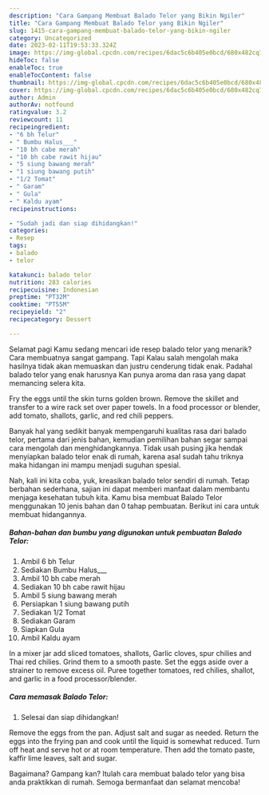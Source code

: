 ```yaml
---
description: "Cara Gampang Membuat Balado Telor yang Bikin Ngiler"
title: "Cara Gampang Membuat Balado Telor yang Bikin Ngiler"
slug: 1415-cara-gampang-membuat-balado-telor-yang-bikin-ngiler
category: Uncategorized
date: 2023-02-11T19:53:33.324Z
image: https://img-global.cpcdn.com/recipes/6dac5c6b405e0bcd/680x482cq70/balado-telor-foto-resep-utama.jpg
hideToc: false
enableToc: true
enableTocContent: false
thumbnail: https://img-global.cpcdn.com/recipes/6dac5c6b405e0bcd/680x482cq70/balado-telor-foto-resep-utama.jpg
cover: https://img-global.cpcdn.com/recipes/6dac5c6b405e0bcd/680x482cq70/balado-telor-foto-resep-utama.jpg
author: Admin
authorAv: notfound
ratingvalue: 3.2
reviewcount: 11
recipeingredient:
- "6 bh Telur"
- " Bumbu Halus___"
- "10 bh cabe merah"
- "10 bh cabe rawit hijau"
- "5 siung bawang merah"
- "1 siung bawang putih"
- "1/2 Tomat"
- " Garam"
- " Gula"
- " Kaldu ayam"
recipeinstructions:

- "Sudah jadi dan siap dihidangkan!"
categories:
- Resep
tags:
- balado
- telor

katakunci: balado telor 
nutrition: 283 calories
recipecuisine: Indonesian
preptime: "PT32M"
cooktime: "PT55M"
recipeyield: "2"
recipecategory: Dessert

---
```



Selamat pagi Kamu sedang mencari ide resep balado telor yang menarik? Cara membuatnya sangat gampang. Tapi Kalau salah mengolah maka hasilnya tidak akan memuaskan dan justru cenderung tidak enak. Padahal balado telor yang enak harusnya Kan punya aroma dan rasa yang dapat memancing selera kita.


Fry the eggs until the skin turns golden brown. Remove the skillet and transfer to a wire rack set over paper towels. In a food processor or blender, add tomato, shallots, garlic, and red chili peppers.

Banyak hal yang sedikit banyak mempengaruhi kualitas rasa dari balado telor, pertama dari jenis bahan, kemudian pemilihan bahan segar sampai cara mengolah dan menghidangkannya. Tidak usah pusing jika hendak menyiapkan balado telor enak di rumah, karena asal sudah tahu triknya maka hidangan ini mampu menjadi suguhan spesial.


Nah, kali ini kita coba, yuk, kreasikan balado telor sendiri di rumah. Tetap berbahan sederhana, sajian ini dapat memberi manfaat dalam membantu menjaga kesehatan tubuh kita. Kamu bisa membuat Balado Telor menggunakan 10 jenis bahan dan 0 tahap pembuatan. Berikut ini cara untuk membuat hidangannya.

<!--inarticleads1-->

##### Bahan-bahan dan bumbu yang digunakan untuk pembuatan Balado Telor:

1. Ambil 6 bh Telur
1. Sediakan  Bumbu Halus___
1. Ambil 10 bh cabe merah
1. Sediakan 10 bh cabe rawit hijau
1. Ambil 5 siung bawang merah
1. Persiapkan 1 siung bawang putih
1. Sediakan 1/2 Tomat
1. Sediakan  Garam
1. Siapkan  Gula
1. Ambil  Kaldu ayam


In a mixer jar add sliced tomatoes, shallots, Garlic cloves, spur chilies and Thai red chilies. Grind them to a smooth paste. Set the eggs aside over a strainer to remove excess oil. Puree together tomatoes, red chilies, shallot, and garlic in a food processor/blender. 

<!--inarticleads2-->

##### Cara memasak Balado Telor:


1. Selesai dan siap dihidangkan!

Remove the eggs from the pan. Adjust salt and sugar as needed. Return the eggs into the frying pan and cook until the liquid is somewhat reduced. Turn off heat and serve hot or at room temperature. Then add the tomato paste, kaffir lime leaves, salt and sugar. 

Bagaimana? Gampang kan? Itulah cara membuat balado telor yang bisa anda praktikkan di rumah. Semoga bermanfaat dan selamat mencoba!
